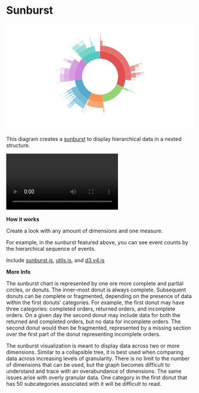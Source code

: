 #  Sunburst

![](sunburst.png)

This diagram creates a [sunburst](https://en.wikipedia.org/wiki/Pie_chart#Ring_chart_.2F_Sunburst_chart_.2F_Multilevel_pie_chart) to display hierarchical data in a nested structure.

![](sunburst.mov)

**How it works**

Create a look with any amount of dimensions and one measure.

For example, in the sunburst featured above, you can see event counts by the hierarchical sequence of events.

Include [sunburst.js](/sunburst.js), [utils.js](../common/utils.js), and [d3.v4.js](../common/d3.v4.js)

**More Info** 

The sunburst chart is represented by one ore more complete and partial circles, or donuts. The inner-most donut is always complete. Subsequent donuts can be complete or fragmented, depending on the presence of data within the first donuts’ categories. For example, the first donut may have three categories: completed orders, returned orders, and incomplete orders. On a given day the second donut may include data for both the returned and completed orders, but no data for incomplete orders. The second donut would then be fragmented, represented by a missing section over the first part of the donut representing incomplete orders. 

The sunburst visualization is meant to display data across two or more dimensions. Similar to a collapsible tree, it is best used when comparing data across increasing levels of granularity. There is no limit to the number of dimensions that can be used, but the graph becomes difficult to understand and trace with an overabundance of dimensions. The same issues arise with overly granular data. One category in the first donut that has 50 subcategories associated with it will be difficult to read. 
